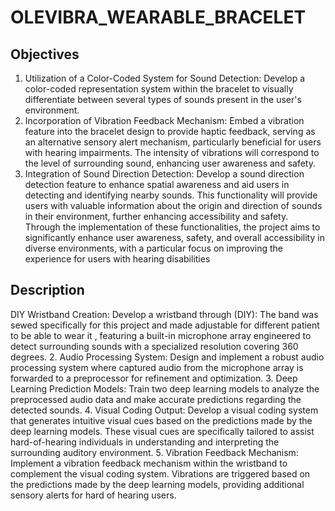 # OLEVIBRA_WEARABLE_BRACELET

## Objectives

1. Utilization of a Color-Coded System for Sound Detection: Develop a color-coded 
representation system within the bracelet to visually differentiate between several types of 
sounds present in the user's environment.
2. Incorporation of Vibration Feedback Mechanism: Embed a vibration feature into the 
bracelet design to provide haptic feedback, serving as an alternative sensory alert mechanism, 
particularly beneficial for users with hearing impairments. The intensity of vibrations will 
correspond to the level of surrounding sound, enhancing user awareness and safety.
3. Integration of Sound Direction Detection: Develop a sound direction detection feature to 
enhance spatial awareness and aid users in detecting and identifying nearby sounds. This 
functionality will provide users with valuable information about the origin and direction of 
sounds in their environment, further enhancing accessibility and safety.
Through the implementation of these functionalities, the project aims to significantly enhance user 
awareness, safety, and overall accessibility in diverse environments, with a particular focus on 
improving the experience for users with hearing disabilities

## Description

DIY Wristband Creation: Develop a wristband through (DIY): The band was sewed 
specifically for this project and made adjustable for different patient to be able to wear it , 
featuring a built-in microphone array engineered to detect surrounding sounds with a 
specialized resolution covering 360 degrees.
2. Audio Processing System: Design and implement a robust audio processing system 
where captured audio from the microphone array is forwarded to a preprocessor for 
refinement and optimization.
3. Deep Learning Prediction Models: Train two deep learning models to analyze the 
preprocessed audio data and make accurate predictions regarding the detected sounds.
4. Visual Coding Output: Develop a visual coding system that generates intuitive visual 
cues based on the predictions made by the deep learning models. These visual cues are 
specifically tailored to assist hard-of-hearing individuals in understanding and 
interpreting the surrounding auditory environment.
5. Vibration Feedback Mechanism: Implement a vibration feedback mechanism within the 
wristband to complement the visual coding system. Vibrations are triggered based on the 
predictions made by the deep learning models, providing additional sensory alerts for hard of hearing users.
